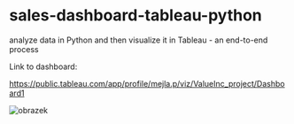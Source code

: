 # sales-dashboard-tableau-python

analyze data in Python and then visualize it in Tableau - an end-to-end process

Link to dashboard:

https://public.tableau.com/app/profile/mejla.p/viz/ValueInc_project/Dashboard1

![obrazek](https://github.com/user-attachments/assets/af9783b1-accb-416e-b40f-46b183a4601b)
